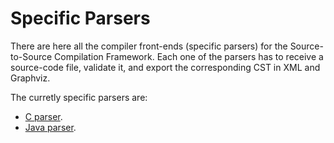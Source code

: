 # Specific Parsers

There are here all the compiler front-ends (specific parsers) for the Source-to-Source Compilation Framework. Each one of the parsers has to receive a source-code file, validate it, and export the corresponding CST in XML and Graphviz.

The curretly specific parsers are:

* [C parser](https://github.com/RafaelSantosBraz/AS2SCompiler/blob/master/specificParsers/CParser/src/parser/CParser.java).
* [Java parser](https://github.com/RafaelSantosBraz/AS2SCompiler/blob/master/specificParsers/JavaParser/src/parser/JavaParser.java).
